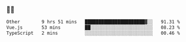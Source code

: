 ### 👨‍💻

<!--START_SECTION:waka-->

```txt
Other        9 hrs 51 mins   ██████████████████████▓░░   91.31 %
Vue.js       53 mins         ██░░░░░░░░░░░░░░░░░░░░░░░   08.23 %
TypeScript   2 mins          ░░░░░░░░░░░░░░░░░░░░░░░░░   00.46 %
```

<!--END_SECTION:waka-->
